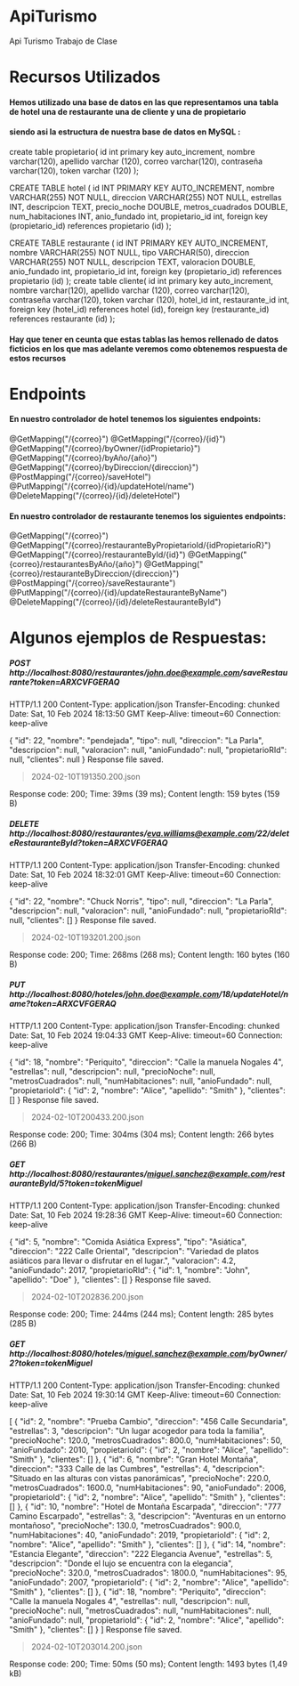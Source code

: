# ApiTurismo
Api Turismo Trabajo de Clase
# Recursos Utilizados
#### Hemos utilizado una base de datos en las que representamos una tabla de hotel una de restaurante una de cliente y una de propietario
#### siendo asi la estructura de nuestra base de datos en MySQL :

create table propietario(
id int primary key auto_increment,
nombre varchar(120),
apellido varchar (120),
correo varchar(120),
contraseña varchar(120),
token varchar (120)
);

CREATE TABLE hotel (
    id INT PRIMARY KEY AUTO_INCREMENT,
    nombre VARCHAR(255) NOT NULL,
    direccion VARCHAR(255) NOT NULL,
    estrellas INT,
    descripcion TEXT,
    precio_noche DOUBLE,
    metros_cuadrados DOUBLE,
    num_habitaciones INT,
    anio_fundado int,
	propietario_id int,
	foreign key (propietario_id) references propietario (id)
);

CREATE TABLE restaurante (
    id INT PRIMARY KEY AUTO_INCREMENT,
    nombre VARCHAR(255) NOT NULL,
    tipo VARCHAR(50),
    direccion VARCHAR(255) NOT NULL,
    descripcion TEXT,
    valoracion DOUBLE,
    anio_fundado int,
    propietario_id int,
    foreign key (propietario_id) references propietario (id)
);
create table cliente(
id int primary key auto_increment,
nombre varchar(120),
apellido varchar (120),
correo varchar(120),
contraseña varchar(120),
token varchar (120),
hotel_id int,
restaurante_id int,
foreign key (hotel_id) references hotel (id),
foreign key (restaurante_id) references restaurante (id)
);
#### Hay que tener en ceunta que estas tablas las hemos rellenado de datos ficticios en los que mas adelante veremos como obtenemos respuesta de estos recursos
# Endpoints
#### En nuestro controlador de hotel tenemos los siguientes endpoints:
  @GetMapping("/{correo}")
  @GetMapping("/{correo}/{id}")
  @GetMapping("/{correo}/byOwner/{idPropietario}")
  @GetMapping("/{correo}/byAño/{año}")
  @GetMapping("/{correo}/byDireccion/{direccion}")
  @PostMapping("/{correo}/saveHotel")   
  @PutMapping("/{correo}/{id}/updateHotel/name")
  @DeleteMapping("/{correo}/{id}/deleteHotel")
#### En nuestro controlador de restaurante tenemos los siguientes endpoints:
  @GetMapping("/{correo}")
  @GetMapping("/{correo}/restauranteByPropietarioId/{idPropietarioR}")
  @GetMapping("/{correo}/restauranteById/{id}")
  @GetMapping("{correo}/restaurantesByAño/{año}")
  @GetMapping("{correo}/restauranteByDireccion/{direccion}")
  @PostMapping("/{correo}/saveRestaurante")
  @PutMapping("/{correo}/{id}/updateRestauranteByName")
  @DeleteMapping("/{correo}/{id}/deleteRestauranteById")

  # Algunos ejemplos de Respuestas:
  ##### POST http://localhost:8080/restaurantes/john.doe@example.com/saveRestaurante?token=ARXCVFGERAQ

HTTP/1.1 200 
Content-Type: application/json
Transfer-Encoding: chunked
Date: Sat, 10 Feb 2024 18:13:50 GMT
Keep-Alive: timeout=60
Connection: keep-alive

{
  "id": 22,
  "nombre": "pendejada",
  "tipo": null,
  "direccion": "La Parla",
  "descripcion": null,
  "valoracion": null,
  "anioFundado": null,
  "propietarioRId": null,
  "clientes": null
}
Response file saved.
> 2024-02-10T191350.200.json

Response code: 200; Time: 39ms (39 ms); Content length: 159 bytes (159 B)
##### DELETE http://localhost:8080/restaurantes/eva.williams@example.com/22/deleteRestauranteById?token=ARXCVFGERAQ

HTTP/1.1 200 
Content-Type: application/json
Transfer-Encoding: chunked
Date: Sat, 10 Feb 2024 18:32:01 GMT
Keep-Alive: timeout=60
Connection: keep-alive

{
  "id": 22,
  "nombre": "Chuck Norris",
  "tipo": null,
  "direccion": "La Parla",
  "descripcion": null,
  "valoracion": null,
  "anioFundado": null,
  "propietarioRId": null,
  "clientes": []
}
Response file saved.
> 2024-02-10T193201.200.json

Response code: 200; Time: 268ms (268 ms); Content length: 160 bytes (160 B)

##### PUT http://localhost:8080/hoteles/john.doe@example.com/18/updateHotel/name?token=ARXCVFGERAQ

HTTP/1.1 200 
Content-Type: application/json
Transfer-Encoding: chunked
Date: Sat, 10 Feb 2024 19:04:33 GMT
Keep-Alive: timeout=60
Connection: keep-alive

{
  "id": 18,
  "nombre": "Periquito",
  "direccion": "Calle la manuela Nogales 4",
  "estrellas": null,
  "descripcion": null,
  "precioNoche": null,
  "metrosCuadrados": null,
  "numHabitaciones": null,
  "anioFundado": null,
  "propietarioId": {
    "id": 2,
    "nombre": "Alice",
    "apellido": "Smith"
  },
  "clientes": []
}
Response file saved.
> 2024-02-10T200433.200.json

Response code: 200; Time: 304ms (304 ms); Content length: 266 bytes (266 B)

##### GET http://localhost:8080/restaurantes/miguel.sanchez@example.com/restauranteById/5?token=tokenMiguel

HTTP/1.1 200 
Content-Type: application/json
Transfer-Encoding: chunked
Date: Sat, 10 Feb 2024 19:28:36 GMT
Keep-Alive: timeout=60
Connection: keep-alive

{
  "id": 5,
  "nombre": "Comida Asiática Express",
  "tipo": "Asiática",
  "direccion": "222 Calle Oriental",
  "descripcion": "Variedad de platos asiáticos para llevar o disfrutar en el lugar.",
  "valoracion": 4.2,
  "anioFundado": 2017,
  "propietarioRId": {
    "id": 1,
    "nombre": "John",
    "apellido": "Doe"
  },
  "clientes": []
}
Response file saved.
> 2024-02-10T202836.200.json

Response code: 200; Time: 244ms (244 ms); Content length: 285 bytes (285 B)

##### GET http://localhost:8080/hoteles/miguel.sanchez@example.com/byOwner/2?token=tokenMiguel
HTTP/1.1 200 
Content-Type: application/json
Transfer-Encoding: chunked
Date: Sat, 10 Feb 2024 19:30:14 GMT
Keep-Alive: timeout=60
Connection: keep-alive

[
  {
    "id": 2,
    "nombre": "Prueba Cambio",
    "direccion": "456 Calle Secundaria",
    "estrellas": 3,
    "descripcion": "Un lugar acogedor para toda la familia",
    "precioNoche": 120.0,
    "metrosCuadrados": 800.0,
    "numHabitaciones": 50,
    "anioFundado": 2010,
    "propietarioId": {
      "id": 2,
      "nombre": "Alice",
      "apellido": "Smith"
    },
    "clientes": []
  },
  {
    "id": 6,
    "nombre": "Gran Hotel Montaña",
    "direccion": "333 Calle de las Cumbres",
    "estrellas": 4,
    "descripcion": "Situado en las alturas con vistas panorámicas",
    "precioNoche": 220.0,
    "metrosCuadrados": 1600.0,
    "numHabitaciones": 90,
    "anioFundado": 2006,
    "propietarioId": {
      "id": 2,
      "nombre": "Alice",
      "apellido": "Smith"
    },
    "clientes": []
  },
  {
    "id": 10,
    "nombre": "Hotel de Montaña Escarpada",
    "direccion": "777 Camino Escarpado",
    "estrellas": 3,
    "descripcion": "Aventuras en un entorno montañoso",
    "precioNoche": 130.0,
    "metrosCuadrados": 900.0,
    "numHabitaciones": 40,
    "anioFundado": 2019,
    "propietarioId": {
      "id": 2,
      "nombre": "Alice",
      "apellido": "Smith"
    },
    "clientes": []
  },
  {
    "id": 14,
    "nombre": "Estancia Elegante",
    "direccion": "222 Elegancia Avenue",
    "estrellas": 5,
    "descripcion": "Donde el lujo se encuentra con la elegancia",
    "precioNoche": 320.0,
    "metrosCuadrados": 1800.0,
    "numHabitaciones": 95,
    "anioFundado": 2007,
    "propietarioId": {
      "id": 2,
      "nombre": "Alice",
      "apellido": "Smith"
    },
    "clientes": []
  },
  {
    "id": 18,
    "nombre": "Periquito",
    "direccion": "Calle la manuela Nogales 4",
    "estrellas": null,
    "descripcion": null,
    "precioNoche": null,
    "metrosCuadrados": null,
    "numHabitaciones": null,
    "anioFundado": null,
    "propietarioId": {
      "id": 2,
      "nombre": "Alice",
      "apellido": "Smith"
    },
    "clientes": []
  }
]
Response file saved.
> 2024-02-10T203014.200.json

Response code: 200; Time: 50ms (50 ms); Content length: 1493 bytes (1,49 kB)
  
